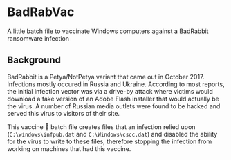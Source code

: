 # BadRabVac
A little batch file to vaccinate Windows computers against a BadRabbit ransomware infection

## Background
BadRabbit is a Petya/NotPetya  variant that came out in October 2017. Infections mostly occured in Russia and Ukraine. According to most reports, the initial infection vector was via a drive-by attack where victims would download a fake version of an Adobe Flash installer that would actually be the virus. A number of Russian media outlets were found to be hacked and served this virus to visitors of their site.

This vaccine :syringe: batch file creates files that an infection relied upon (`C:\windows\infpub.dat` and `C:\Windows\cscc.dat`) and disabled the ability for the virus to write to these files, therefore stopping the infection from working on machines that had this vaccine.  
